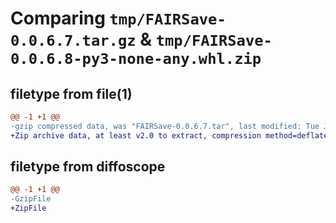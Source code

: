# Comparing `tmp/FAIRSave-0.0.6.7.tar.gz` & `tmp/FAIRSave-0.0.6.8-py3-none-any.whl.zip`

## filetype from file(1)

```diff
@@ -1 +1 @@
-gzip compressed data, was "FAIRSave-0.0.6.7.tar", last modified: Tue Jun 27 08:56:15 2023, max compression
+Zip archive data, at least v2.0 to extract, compression method=deflate
```

## filetype from diffoscope

```diff
@@ -1 +1 @@
-GzipFile
+ZipFile
```

